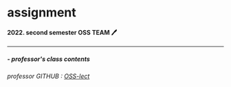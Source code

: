 <!-- 재설정하기 -->
# assignment 

#### 2022. second semester OSS TEAM 🖊
---
##### - professor's class contents
###### professor GITHUB : [OSS-lect](https://github.com/ai7dnn/OSS-lect)



